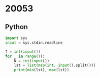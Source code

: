 # 20053

## Python

```python
import sys
input = sys.stdin.readline

T = int(input())
for _ in range(T):
    N = int(input())
    lst = list(map(int, input().split()))
    print(min(lst), max(lst))

```
